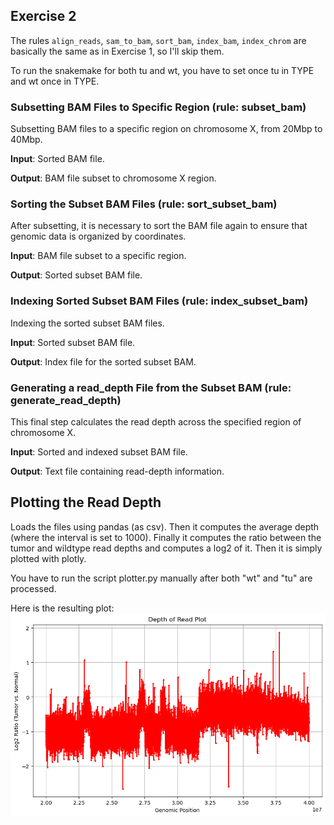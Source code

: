 ## Exercise 2

The rules `align_reads`, `sam_to_bam`, `sort_bam`, `index_bam`, `index_chrom` are
basically the same as in Exercise 1, so I'll skip them. 

To run the snakemake for both tu and wt, you have to set once tu in TYPE and wt once in TYPE.

### Subsetting BAM Files to Specific Region (rule: subset_bam)
Subsetting BAM files to a specific region on chromosome X, from 20Mbp to 40Mbp.

**Input**: Sorted BAM file.

**Output**: BAM file subset to chromosome X region.

### Sorting the Subset BAM Files (rule: sort_subset_bam)
After subsetting, it is necessary to sort the BAM file again to ensure that genomic data is organized by coordinates.

**Input**: BAM file subset to a specific region.

**Output**: Sorted subset BAM file.

### Indexing Sorted Subset BAM Files (rule: index_subset_bam)
Indexing the sorted subset BAM files.

**Input**: Sorted subset BAM file.

**Output**: Index file for the sorted subset BAM.


### Generating a read_depth File from the Subset BAM (rule: generate_read_depth)
This final step calculates the read depth across the specified region of chromosome X.

**Input**: Sorted and indexed subset BAM file.

**Output**: Text file containing read-depth information.

## Plotting the Read Depth
Loads the files using pandas (as csv). Then it computes the average depth (where the interval is set to 1000).
Finally it computes the ratio between the tumor and wildtype read depths and
computes a log2 of it. Then it is simply plotted with plotly.

You have to run the script plotter.py manually after both "wt" and "tu" are processed.

Here is the resulting plot:
![Plot of the read depth.](output/read_depth_plot.png)